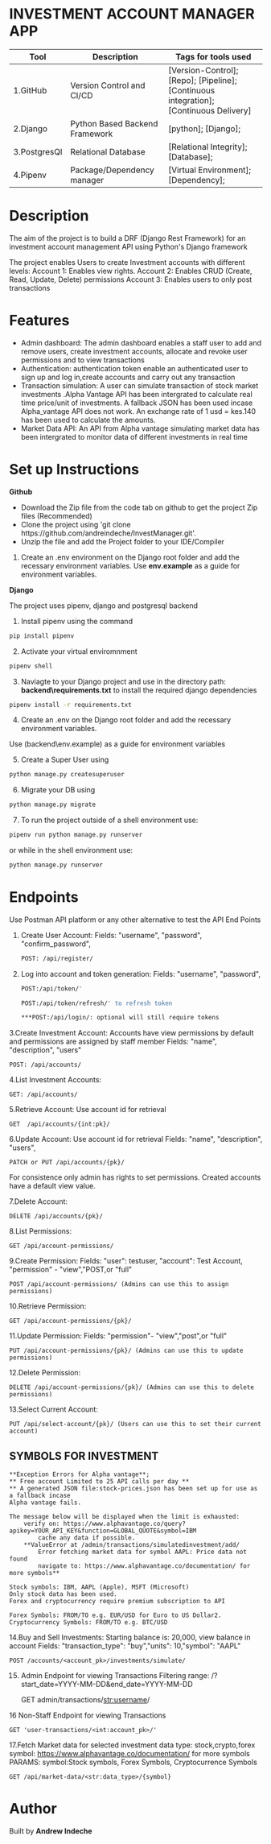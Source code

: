 # INVESTMENT ACCOUNT MANAGER APP

|Tool                | Description                    | Tags for tools used                                                                                               |
| ------------------- | ------------------------------ | ---------------------------------------------------------------------------------------------------- |
| 1.GitHub| Version Control and CI/CD| [Version-Control]; [Repo]; [Pipeline]; [Continuous integration];[Continuous Delivery]|
| 2.Django |  Python Based Backend Framework| [python]; [Django];|
| 3.PostgresQl | Relational Database| [Relational Integrity]; [Database];|
| 4.Pipenv | Package/Dependency manager| [Virtual Environment];[Dependency];|

## <h1> Description</h1>
<p>The aim of the project is to build a DRF (Django Rest Framework) for an investment account management API using Python's Django framework </p>
<p>The project enables Users to create Investment accounts with different levels: 
Account 1: Enables view rights.
Account 2: Enables CRUD (Create, Read, Update, Delete) permissions
Account 3: Enables users to only post transactions</p>

## <h1> Features</h1>
<ul>
<li> Admin dashboard: The admin dashboard enables a staff user to add and remove users,
    create investment accounts, allocate and revoke user permissions and to view transactions </li>
<li> Authentication:  authentication token enable an authenticated user to sign up and log in,create accounts and carry out any transaction </li>
<li> Transaction simulation: A user can simulate transaction of stock market investments
.Alpha Vantage API has been intergrated to calculate real time price/unit of investments. A fallback JSON has been used incase Alpha_vantage API does not work.
An exchange rate of 1 usd = kes.140 has been used to calculate the amounts.
</li>
<li> Market Data API: An API from Alpha vantage simulating market data has been intergrated to monitor data of different investments in real time</li>
</ul>

## <h1> Set up Instructions</h1>
<p><b>Github</b></p>
<ul>
<li> Download the Zip file from the code tab on github to get the project Zip files (Recommended)</li>
<li> Clone the project using 'git clone https://github.com/andreindeche/InvestManager.git'.</li>
<li> Unzip the file and add the Project folder to your IDE/Compiler</li>
</ul>

1. Create an .env environment on the Django root folder and add the recessary environment variables. 
Use <b>env.example</b> as a guide for environment variables.

<p><b>Django</b></p>
<p>The project uses pipenv, django and postgresql backend</p>

1. Install pipenv using the command 

```bash
pip install pipenv
```

2. Activate your virtual enviromnment

```bash
pipenv shell 
```

3. Naviagte to your Django project and use  in  the directory path: <b>backend\requirements.txt</b> to install the required django dependencies 

```bash
pipenv install -r requirements.txt
```

4. Create an .env on the Django root folder and add the recessary environment variables. 

Use (backend\env.example) as a guide for environment variables </li>

5. Create a Super User using 

```bash
python manage.py createsuperuser
```

6. Migrate your DB using 

```bash
python manage.py migrate
```

7. To run the project outside of a shell environment use: 

```bash
pipenv run python manage.py runserver
```

 or while in the shell environment use:

```bash
python manage.py runserver
```

## <h1> Endpoints</h1>
Use Postman API platform or any other alternative to test the API End Points

1. Create User Account:
    Fields: "username", "password", "confirm_password",

    ```bash
    POST: /api/register/
    ```
2. Log into account and token generation:
    Fields: "username", "password",

    ```bash
    POST:/api/token/'
    ```

    ```bash
    POST:/api/token/refresh/' to refresh token
    ```

    ```bash
    ***POST:/api/login/: optional will still require tokens
    ```

3.Create Investment Account:
    Accounts have view permissions by default and permissions are assigned by staff member
    Fields: "name", "description", "users"

    POST: /api/accounts/

4.List Investment Accounts:

    GET: /api/accounts/

5.Retrieve Account:
    Use account id for retrieval

    GET  /api/accounts/{int:pk}/

6.Update Account: 
    Use account id for retrieval
    Fields: "name", "description", "users", 

    PATCH or PUT /api/accounts/{pk}/

For consistence only admin has rights to set permissions.
Created accounts have a default view value.

7.Delete Account: 

    
    DELETE /api/accounts/{pk}/
    

8.List Permissions: 

  
    GET /api/account-permissions/

9.Create Permission: 
    Fields: "user": testuser, "account": Test Account, "permission" - "view","POST,or "full" 

    POST /api/account-permissions/ (Admins can use this to assign permissions)

10.Retrieve Permission: 

    GET /api/account-permissions/{pk}/

11.Update Permission: 
    Fields: "permission"- "view","post",or "full"

    PUT /api/account-permissions/{pk}/ (Admins can use this to update permissions)

12.Delete Permission: 

    DELETE /api/account-permissions/{pk}/ (Admins can use this to delete permissions)

13.Select Current Account: 

    PUT /api/select-account/{pk}/ (Users can use this to set their current account)

## SYMBOLS FOR INVESTMENT
    **Exception Errors for Alpha vantage**;
    ** Free account Limited to 25 API calls per day **
    ** A generated JSON file:stock-prices.json has been set up for use as a fallback incase
    Alpha vantage fails.

    The message below will be displayed when the limit is exhausted:
        verify on: https://www.alphavantage.co/query?apikey=YOUR_API_KEY&function=GLOBAL_QUOTE&symbol=IBM
            cache any data if possible.
        **ValueError at /admin/transactions/simulatedinvestment/add/
            Error fetching market data for symbol AAPL: Price data not found
            navigate to: https://www.alphavantage.co/documentation/ for more symbols**
        
    Stock symbols: IBM, AAPL (Apple), MSFT (Microsoft)
    Only stock data has been used.
    Forex and cryptocurrency require premium subscription to API

    Forex Symbols: FROM/TO e.g. EUR/USD for Euro to US Dollar2.
    Cryptocurrency Symbols: FROM/TO e.g. BTC/USD

14.Buy and Sell Investments:
    Starting balance is: 20,000, view balance in account 
    Fields: "transaction_type": "buy","units": 10,"symbol": "AAPL"

    POST /accounts/<account_pk>/investments/simulate/

15. Admin Endpoint for viewing Transactions
    Filtering range: /?start_date=YYYY-MM-DD&end_date=YYYY-MM-DD

    GET admin/transactions/<str:username>/

16 Non-Staff Endpoint for viewing Transactions

    GET 'user-transactions/<int:account_pk>/'
  
17.Fetch Market data for selected investment
    data type: stock,crypto,forex
    symbol: https://www.alphavantage.co/documentation/ for more symbols
    PARAMS: symbol:Stock symbols, Forex Symbols, Cryptocurrence Symbols

    GET /api/market-data/<str:data_type>/{symbol}

## <h1> Author </h1>
Built by <b>Andrew Indeche</b>